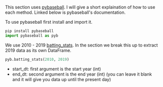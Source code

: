 This section uses [pybaseball](https://github.com/jldbc/pybaseball#readme). I will give a short explaination of how to use each method. Linked below is pybaseball's documentation.

To use pybaseball first install and import it.

```python
pip install pybaseball
import pybaseball as pyb
```
We use 2010 - 2019 [batting_stats](https://github.com/jldbc/pybaseball/blob/master/docs/batting_stats.md). In the section we break this up to extract 2019 data as its own DataFrame.
```python
pyb.batting_stats(2010, 2019)
```
- start_dt: first argument is the start year (int)
- end_dt: second argument is the end year (int) (you can leave it blank and it will give you data up until the present day)
